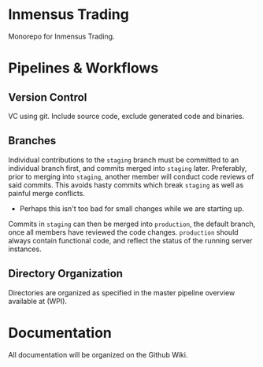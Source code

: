 # Inmensus Trading
Monorepo for Inmensus Trading.

# Pipelines & Workflows
## Version Control
VC using git. Include source code, exclude generated code and binaries.

## Branches
Individual contributions to the `staging` branch must be committed to an individual branch first, and commits merged into `staging` later. Preferably, prior to merging into `staging`, another member will conduct code reviews of said commits. This avoids hasty commits which break `staging` as well as painful merge conflicts.
* Perhaps this isn't too bad for small changes while we are starting up.

Commits in `staging` can then be merged into `production`, the default branch, once all members have reviewed the code changes. `production` should always contain functional code, and reflect the status of the running server instances.

## Directory Organization
Directories are organized as specified in the master pipeline overview available at (WPI).

# Documentation
All documentation will be organized on the Github Wiki.